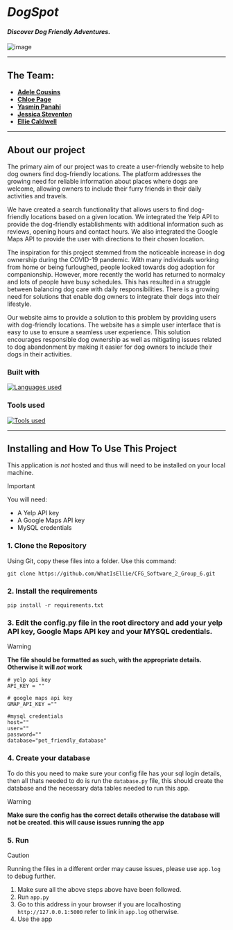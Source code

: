 # *DogSpot*

#### *Discover Dog Friendly Adventures.*

![image](https://github.com/ChloeSAPage/DogSpot/assets/135153095/dbcdbf1a-0489-4075-96e0-7ec352813619)

---

## The Team:
* [**Adele Cousins**](https://github.com/adelikinz)
* [**Chloe Page**](https://github.com/ChloeSAPage)
* [**Yasmin Panahi**](https://github.com/YasPan98)
* [**Jessica Steventon**](https://github.com/Jess7000)
* [**Ellie Caldwell**](https://github.com/WhatIsEllie)

---

## About our project

The primary aim of our project was to create a user-friendly website to help dog owners find dog-friendly locations. The platform addresses the growing need for reliable information about places where dogs are welcome, allowing owners to include their furry friends in their daily activities and travels.

We have created a search functionality that allows users to find dog-friendly locations based on a given location. We integrated the Yelp API to provide the dog-friendly establishments with additional information such as reviews, opening hours and contact hours. We also integrated the Google Maps API to provide the user with directions to their chosen location.

The inspiration for this project stemmed from the noticeable increase in dog ownership during the COVID-19 pandemic. With many individuals working from home or being furloughed, people looked towards dog adoption for companionship. However, more recently the world has returned to normalcy and lots of people have busy schedules. This has resulted in a struggle between balancing dog care with daily responsibilities. There is a growing need for solutions that enable dog owners to integrate their dogs into their lifestyle.

Our website aims to provide a solution to this problem by providing users with dog-friendly locations. The website has a simple user interface that is easy to use to ensure a seamless user experience. This solution encourages responsible dog ownership as well as mitigating issues related to dog abandonment by making it easier for dog owners to include their dogs in their activities.


### Built with
[![Languages used](https://skillicons.dev/icons?i=js,html,css,python,flask,mysql,git&perline=20)](https://skillicons.dev)

### Tools used
[![Tools used](https://skillicons.dev/icons?i=github,postman,pycharm,vscode&perline=20)](https://skillicons.dev)


---

## Installing and How To Use This Project

This application is _not_ hosted and thus will need to be installed on your local machine.

> [!IMPORTANT]
> You will need:
>
> -   A Yelp API key
> -   A Google Maps API key
> -   MySQL credentials
> 


### 1. Clone the Repository

Using Git, copy these files into a folder.
Use this command:

```
git clone https://github.com/WhatIsEllie/CFG_Software_2_Group_6.git
```

### 2. Install the requirements

```
pip install -r requirements.txt
```

### 3. Edit the config.py file in the root directory and add your yelp API key, Google Maps API key and your MYSQL credentials.

> [!WARNING]
> **The file should be formatted as such, with the appropriate details. Otherwise it will _not_ work**

```
# yelp api key
API_KEY = "" 

# google maps api key
GMAP_API_KEY ="" 

#mysql credentials
host=""
user=""
password=""
database="pet_friendly_database"
```

### 4. Create your database 
To do this you need to make sure your config file has your sql login details, then all thats needed to do is run the `database.py` file, this should create the database and the necessary data tables needed to run this app.

> [!WARNING]
> **Make sure the config has the correct details otherwise the database will not be created. this will cause issues running the app**

### 5. Run

> [!CAUTION]
> Running the files in a different order may cause issues, please use `app.log` to debug further.

1. Make sure all the above steps above have been followed.
2. Run `app.py`
3. Go to this address in your browser if you are localhosting `http://127.0.0.1:5000` refer to link in `app.log` otherwise.
5. Use the app

